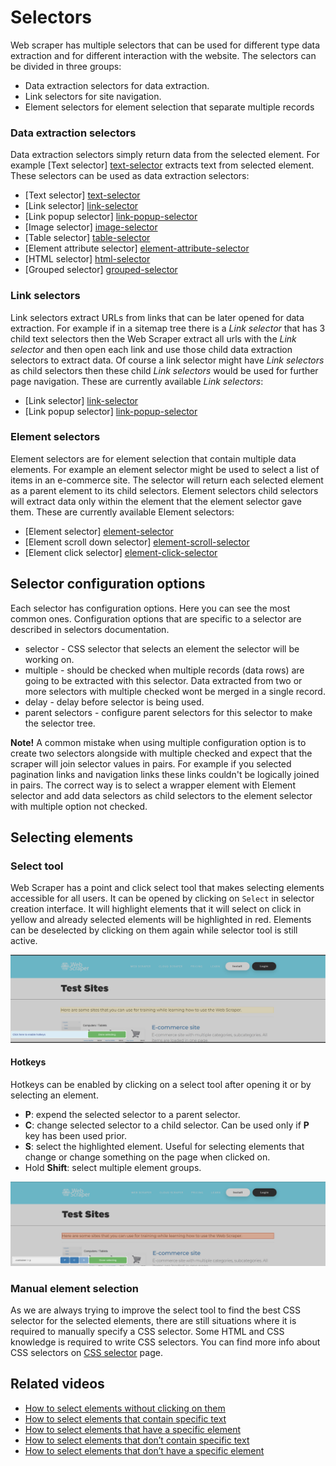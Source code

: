 # Selectors

Web scraper has multiple selectors that can be used for different type data
extraction and for different interaction with the website. The selectors can
be divided in three groups:

 * Data extraction selectors for data extraction.
 * Link selectors for site navigation.
 * Element selectors for element selection that separate multiple records

### Data extraction selectors

Data extraction selectors simply return data from the selected element. 
For example [Text selector] [text-selector] extracts text from
selected element. These selectors can be used as data extraction selectors:

 * [Text selector] [text-selector]
 * [Link selector] [link-selector]
 * [Link popup selector] [link-popup-selector]
 * [Image selector] [image-selector]
 * [Table selector] [table-selector]
 * [Element attribute selector] [element-attribute-selector]
 * [HTML selector] [html-selector]
 * [Grouped selector] [grouped-selector]

### Link selectors

Link selectors extract URLs from links that can be later opened for data
extraction. For example if in a sitemap tree there is a *Link selector* that has
3 child text selectors then the Web Scraper extract all urls with the *Link
selector* and then open each link and use those child data extraction selectors
to extract data. Of course a link selector might have *Link selectors* as child
selectors then these child *Link selectors* would be used for further page
navigation. These are currently available *Link selectors*:

 * [Link selector] [link-selector]
 * [Link popup selector] [link-popup-selector]

### Element selectors

Element selectors are for element selection that contain multiple data elements.
For example an element selector might be used to select a list of items in an
e-commerce site. The selector will return each selected element as a parent
element to its child selectors. Element selectors child selectors will 
extract data only within the element that the element selector gave them.
These are currently available Element selectors:

 * [Element selector] [element-selector]
 * [Element scroll down selector] [element-scroll-selector]
 * [Element click selector] [element-click-selector]

## Selector configuration options

Each selector has configuration options. Here you can see the most common ones.
Configuration options that are specific to a selector are described in
selectors documentation.

 * selector - CSS selector that selects an element the selector will be working
 on.
 * multiple - should be checked when multiple records (data rows) are going to
 be extracted with this selector. Data extracted from two or more selectors with 
 multiple checked wont be merged in a single record.
 * delay - delay before selector is being used.
 * parent selectors - configure parent selectors for this selector to make the
selector tree.

**Note!** A common mistake when using multiple configuration option is to create
two selectors alongside with multiple checked and expect that the scraper will
join selector values in pairs. For example if you selected pagination links and
navigation links these links couldn't be logically joined in pairs. The correct
way is to select a wrapper element with Element selector and add data selectors
as child selectors to the element selector with multiple option not checked.

## Selecting elements

### Select tool

Web Scraper has a point and click select tool that makes selecting elements 
accessible for all users. It can be opened by clicking on `Select` in selector 
creation interface. It will highlight elements that it will select on click in 
yellow and already selected elements will be highlighted in red. Elements can 
be deselected by clicking on them again while selector tool is still active.

![Fig. 1: Point and click select tool][select-tool]

#### Hotkeys

Hotkeys can be enabled by clicking on a select tool after opening it or by 
selecting an element.

* **P**: expend the selected selector to a parent selector.
* **C**: change selected selector to a child selector. Can be used only if 
**P** key has been used prior.
* **S**: select the highlighted element. Useful for selecting elements that 
change or change something on the page when clicked on.
* Hold **Shift**: select multiple element groups.

![Fig. 2: Select elements with hotkeys][select-tool-hotkeys]

### Manual element selection

As we are always trying to improve the select tool to find the best CSS 
selector for the selected elements, there are still situations 
where it is required to manually specify a CSS selector. Some HTML and CSS 
knowledge is required to write CSS selectors. You can find more info about CSS 
selectors on [CSS selector][css-selectors] page.

## Related videos

* [How to select elements without clicking on them]
* [How to select elements that contain specific text]
* [How to select elements that have a specific element]
* [How to select elements that don’t contain specific text]
* [How to select elements that don’t have a specific element]

 [text-selector]: Selectors/Text%20selector.md
 [link-selector]: Selectors/Link%20Selector.md
 [link-popup-selector]: Selectors/Link%20Popup%20Selector.md
 [image-selector]: Selectors/Image%20selector.md
 [element-attribute-selector]: Selectors/Table%20selector.md
 [table-selector]: Selectors/Table%20selector.md
 [grouped-selector]: Selectors/Grouped%20selector.md
 [html-selector]: Selectors/HTML%20selector.md
 [element-selector]: Selectors/Element%20selector.md
 [element-click-selector]: Selectors/Element%20click%20selector.md
 [element-scroll-selector]: Selectors/Element%20scroll%20down%20selector.md
[How to select elements without clicking on them]: 
https://www.webscraper.io/how-to-video/action-keys
[How to select elements that contain specific text]: 
https://www.webscraper.io/how-to-video/jquery-contains-selector
[How to select elements that have a specific element]: 
https://www.webscraper.io/how-to-video/jquery-has-selector
[How to select elements that don’t contain specific text]: 
https://www.webscraper.io/how-to-video/jquery-not-contains-selector
[How to select elements that don’t have a specific element]: 
https://www.webscraper.io/how-to-video/jquery-not-has-selector
[select-tool]: images/selectors/select-tool.png
[select-tool-hotkeys]: images/selectors/select-tool-hotkeys.png
[css-selectors]: CSS%20selector.md
